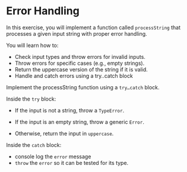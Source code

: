 # Error Handling

In this exercise, you will implement a function called `processString` that processes a given input string with proper error handling.

You will learn how to:

- Check input types and throw errors for invalid inputs.
- Throw errors for specific cases (e.g., empty strings).
- Return the uppercase version of the string if it is valid.
- Handle and catch errors using a try..catch block


Implement the processString function using a `try…catch` block.

Inside the `try` block:

- If the input is not a string, throw a `TypeError`.

- If the input is an empty string, throw a generic `Error`.

- Otherwise, return the input in `uppercase`.

Inside the `catch` block:
- console log the `error` message
- `throw` the `error` so it can be tested for its type.